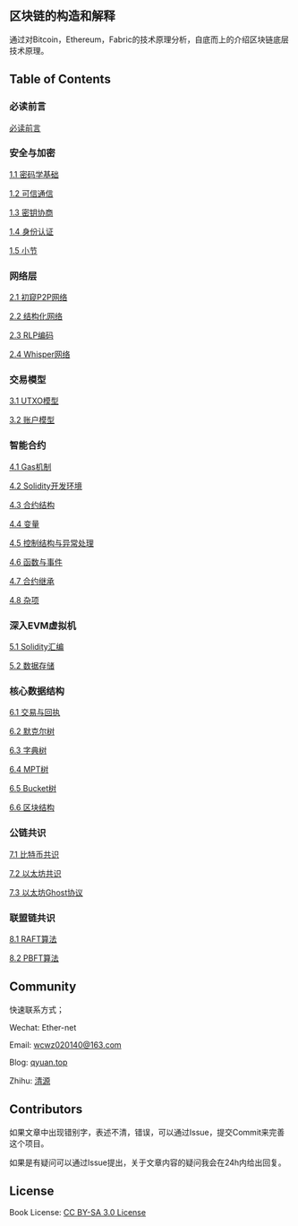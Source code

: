 ## 区块链的构造和解释

通过对Bitcoin，Ethereum，Fabric的技术原理分析，自底而上的介绍区块链底层技术原理。

## Table of Contents

### 必读前言
[必读前言](https://github.com/Ice-Storm/structure-and-interpretation-of-blockchain/blob/master/0_0.md)
### 安全与加密
[1.1 密码学基础](https://github.com/Ice-Storm/structure-and-interpretation-of-blockchain/blob/master/chapter_1.md)

[1.2 可信通信](https://github.com/Ice-Storm/structure-and-interpretation-of-blockchain/blob/master/tls.md)

[1.3 密钥协商](https://github.com/Ice-Storm/structure-and-interpretation-of-blockchain/blob/master/1_3.md)

[1.4 身份认证](https://github.com/Ice-Storm/structure-and-interpretation-of-blockchain/blob/master/ca.md)

[1.5 小节](https://github.com/Ice-Storm/structure-and-interpretation-of-blockchain/blob/master/1_5.md)

### 网络层
[2.1 初窥P2P网络](https://github.com/Ice-Storm/structure-and-interpretation-of-blockchain/blob/master/2_1.md)

[2.2 结构化网络](https://github.com/Ice-Storm/structure-and-interpretation-of-blockchain/blob/master/2_2.md)

[2.3 RLP编码](https://github.com/Ice-Storm/structure-and-interpretation-of-blockchain/blob/master/2_3.md)

[2.4 Whisper网络](https://github.com/Ice-Storm/structure-and-interpretation-of-blockchain/blob/master/2_4.md)

### 交易模型
[3.1 UTXO模型](https://github.com/Ice-Storm/structure-and-interpretation-of-blockchain/blob/master/3_1.md)

[3.2 账户模型](https://github.com/Ice-Storm/structure-and-interpretation-of-blockchain/blob/master/3_2.md)

### 智能合约
[4.1 Gas机制](https://github.com/Ice-Storm/structure-and-interpretation-of-blockchain/blob/master/4_1.md)

[4.2 Solidity开发环境](https://github.com/Ice-Storm/structure-and-interpretation-of-blockchain/blob/master/4_2.md)

[4.3 合约结构](https://github.com/Ice-Storm/structure-and-interpretation-of-blockchain/blob/master/4_3.md)

[4.4 变量](https://github.com/Ice-Storm/structure-and-interpretation-of-blockchain/blob/master/4_4.md)

[4.5 控制结构与异常处理](https://github.com/Ice-Storm/structure-and-interpretation-of-blockchain/blob/master/4_5.md)

[4.6 函数与事件](https://github.com/Ice-Storm/structure-and-interpretation-of-blockchain/blob/master/4_6.md)

[4.7 合约继承](https://github.com/Ice-Storm/structure-and-interpretation-of-blockchain/blob/master/4_7.md)

[4.8 杂项](https://github.com/Ice-Storm/structure-and-interpretation-of-blockchain/blob/master/4_8.md)

### 深入EVM虚拟机
[5.1 Solidity汇编](https://github.com/Ice-Storm/structure-and-interpretation-of-blockchain/blob/master/5_1.md)

[5.2 数据存储](https://github.com/Ice-Storm/structure-and-interpretation-of-blockchain/blob/master/5_2.md)

### 核心数据结构
[6.1 交易与回执](https://github.com/Ice-Storm/structure-and-interpretation-of-blockchain/blob/master/6_1.md)

[6.2 默克尔树](https://github.com/Ice-Storm/structure-and-interpretation-of-blockchain/blob/master/6_2.md)

[6.3 字典树](https://github.com/Ice-Storm/structure-and-interpretation-of-blockchain/blob/master/6_3.md)

[6.4 MPT树](https://github.com/Ice-Storm/structure-and-interpretation-of-blockchain/blob/master/6_4.md)

[6.5 Bucket树](https://github.com/Ice-Storm/structure-and-interpretation-of-blockchain/blob/master/6_5.md)

[6.6 区块结构](https://github.com/Ice-Storm/structure-and-interpretation-of-blockchain/blob/master/6_6.md)

### 公链共识

[7.1 比特币共识](https://github.com/Ice-Storm/structure-and-interpretation-of-blockchain/blob/master/7_1.md)

[7.2 以太坊共识](https://github.com/Ice-Storm/structure-and-interpretation-of-blockchain/blob/master/7_2.md)

[7.3 以太坊Ghost协议](https://github.com/Ice-Storm/structure-and-interpretation-of-blockchain/blob/master/7_3.md)

### 联盟链共识

[8.1 RAFT算法](https://github.com/Ice-Storm/structure-and-interpretation-of-blockchain/blob/master/8_1.md)

[8.2 PBFT算法](https://github.com/Ice-Storm/structure-and-interpretation-of-blockchain/blob/master/8_2.md)

## Community

快速联系方式；

Wechat: Ether-net

Email:  wcwz020140@163.com

Blog: [qyuan.top](http://qyuan.top/)

Zhihu:  [清源](https://www.zhihu.com/people/qing-yuan-8-56/activities)

## Contributors

如果文章中出现错别字，表述不清，错误，可以通过Issue，提交Commit来完善这个项目。

如果是有疑问可以通过Issue提出，关于文章内容的疑问我会在24h内给出回复。

## License
Book License: [CC BY-SA 3.0 License](http://creativecommons.org/licenses/by-sa/3.0/)

